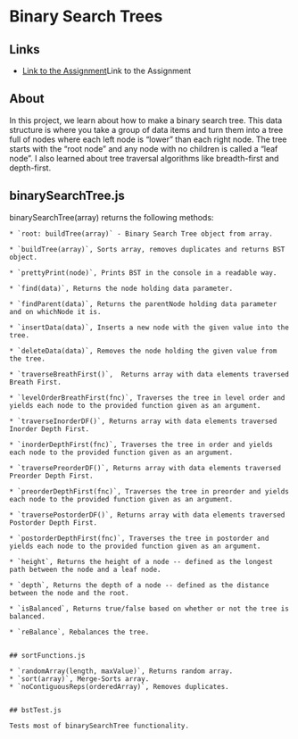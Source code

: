 # Binary Search Trees

## Links

- [Link to the Assignment](https://www.theodinproject.com/lessons/javascript-binary-search-trees)Link to the Assignment

## About

In this project, we learn about how to make a binary search tree. This data structure is where you take a group of data items and turn them into a tree full of nodes where each left node is “lower” than each right node. The tree starts with the “root node” and any node with no children is called a “leaf node”. I also learned about tree traversal algorithms like breadth-first and depth-first.

## binarySearchTree.js

binarySearchTree(array) returns the following methods:

    * `root: buildTree(array)` - Binary Search Tree object from array.

    * `buildTree(array)`, Sorts array, removes duplicates and returns BST object.

    * `prettyPrint(node)`, Prints BST in the console in a readable way.

    * `find(data)`, Returns the node holding data parameter.

    * `findParent(data)`, Returns the parentNode holding data parameter and on whichNode it is.

    * `insertData(data)`, Inserts a new node with the given value into the tree.

    * `deleteData(data)`, Removes the node holding the given value from the tree.

    * `traverseBreathFirst()`,  Returns array with data elements traversed Breath First.

    * `levelOrderBreathFirst(fnc)`, Traverses the tree in level order and yields each node to the provided function given as an argument.

    * `traverseInorderDF()`, Returns array with data elements traversed Inorder Depth First.

    * `inorderDepthFirst(fnc)`, Traverses the tree in order and yields each node to the provided function given as an argument.

    * `traversePreorderDF()`, Returns array with data elements traversed Preorder Depth First.

    * `preorderDepthFirst(fnc)`, Traverses the tree in preorder and yields each node to the provided function given as an argument.

    * `traversePostorderDF()`, Returns array with data elements traversed Postorder Depth First.

    * `postorderDepthFirst(fnc)`, Traverses the tree in postorder and yields each node to the provided function given as an argument.

    * `height`, Returns the height of a node -- defined as the longest path between the node and a leaf node.

    * `depth`, Returns the depth of a node -- defined as the distance between the node and the root.

    * `isBalanced`, Returns true/false based on whether or not the tree is balanced.

    * `reBalance`, Rebalances the tree.


    ## sortFunctions.js

    * `randomArray(length, maxValue)`, Returns random array.
    * `sort(array)`, Merge-Sorts array.
    * `noContiguousReps(orderedArray)`, Removes duplicates.


    ## bstTest.js

    Tests most of binarySearchTree functionality.
